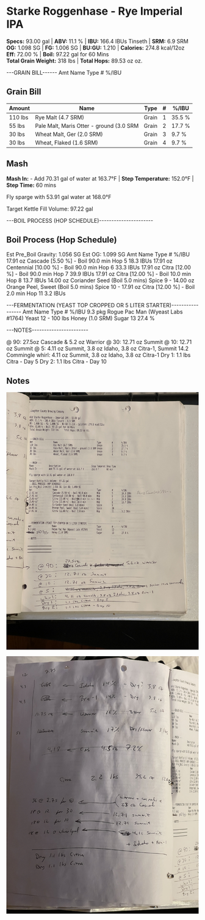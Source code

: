 #  Starke Roggenhase - Rye Imperial IPA 

**Specs:** 93.00 gal |
**ABV:** 11.1 % | **IBU:** 166.4 IBUs Tinseth | **SRM:** 6.9 SRM  
**OG:** 1.098 SG | **FG:** 1.006 SG | **BU:GU:** 1.210 | **Calories:** 274.8 kcal/12oz  
**Eff:** 72.00 % | **Boil:** 97.22 gal for 60 Mins  
**Total Grain Weight:** 318 lbs |  **Total Hops:** 89.53 oz oz.

---GRAIN BILL------
Amt            Name                                      Type      #      %/IBU
## Grain Bill
| Amount  | Name                                     | Type  | #   | %/IBU  |
| ------- | ---------------------------------------- | ----- | --- | ------ |
| 110 lbs | Rye Malt (4.7 SRM)                       | Grain | 1   | 35.5 % |
| 55 lbs  | Pale Malt, Maris Otter - ground (3.0 SRM | Grain | 2   | 17.7 % |
| 30 lbs  | Wheat Malt, Ger (2.0 SRM)                | Grain | 3   | 9.7 %  |
| 30 lbs  | Wheat, Flaked (1.6 SRM)                  | Grain | 4   | 9.7 %  |

## Mash
**Mash In:** - Add 70.31 gal of water at 163.7°F  | **Step Temperature:** 152.0°F  | **Step Time:** 60 mins  

Fly sparge with 53.91 gal water at 168.0°F  

Target Kettle Fill Volume: 97.22 gal


---BOIL PROCESS (HOP SCHEDULE)----------------------
## Boil Process (Hop Schedule)
Est Pre_Boil Gravity: 1.056 SG Est OG: 1.099 SG
Amt            Name                                      Type      #      %/IBU
17.91 oz       Cascade [5.50 %] - Boil 90.0 min         Hop       5      18.3 IBUs
17.91 oz       Centennial [10.00 %] - Boil 90.0 min     Hop       6      33.3 IBUs
17.91 oz       Citra [12.00 %] - Boil 90.0 min          Hop       7      39.9 IBUs
17.91 oz       Citra [12.00 %] - Boil 10.0 min          Hop       8      13.7 IBUs
14.00 oz       Coriander Seed (Boil 5.0 mins)           Spice     9      -
14.00 oz       Orange Peel, Sweet (Boil 5.0 mins)       Spice     10     -
17.91 oz       Citra [12.00 %] - Boil 2.0 min           Hop       11     3.2 IBUs

---FERMENTATION (YEAST TOP CROPPED OR 5 LITER STARTER)-----------------
Amt            Name                                      Type      #      %/IBU
9.3 pkg        Rogue Pac Man (Wyeast Labs #1764)        Yeast     12     -
100 lbs        Honey (1.0 SRM)                          Sugar     13     27.4 %

---NOTES-----------------------

@ 90: 27.5oz Cascade & 5.2 oz Warrior
@ 30: 12.71 oz Summit
@ 10: 12.71 oz Summit
@ 5: 4.11 oz Summit, 3.8 oz Idaho, 3.8 oz Citra-1, Summit 14.2 Commingle
whirl: 4.11 oz Summit, 3.8 oz Idaho, 3.8 oz Citra-1
Dry 1: 1.1 lbs Citra - Day 5
Dry 2: 1.1 lbs Citra - Day 10

## Notes

![](../assets/media/StarkeRoggenhasse.jpg)


![](../assets/media/StarkeRoggenhasse_notes.jpg)



